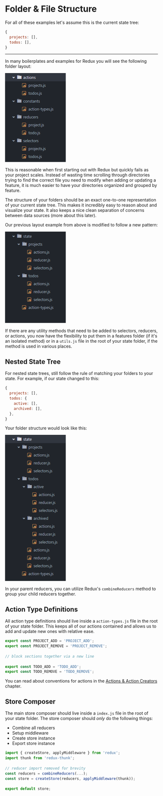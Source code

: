 # Folder & File Structure

For all of these examples let's assume this is the current state tree:

```javascript
{
  projects: [],
  todos: [],
}
```
---

In many boilerplates and examples for Redux you will see the following folder layout:

<img src="images/folder-layout-bad.png" />

This is reasonable when first starting out with Redux but quickly fails as your project scales. Instead of wasting time scrolling through directories trying to find the correct file you need to modify when adding or updating a feature, it is much easier to have your directories organized and grouped by feature.

The structure of your folders should be an exact one-to-one representation of your current state tree. This makes it incredibly easy to reason about and visualize your state. It also keeps a nice clean separation of concerns between data sources (more about this later).

Our previous layout example from above is modified to follow a new pattern:

<img src="images/folder-layout-good.png" />

If there are any utility methods that need to be added to selectors, reducers, or actions, you now have the flexibility to put them in a features folder (if it's an isolated method) or in a `utils.js` file in the root of your state folder, if the method is used in various places.

## Nested State Tree

For nested state trees, still follow the rule of matching your folders to your state. For example, if our state changed to this:

```javascript
{
  projects: [],
  todos: {
    active: [],
    archived: [],
  },
}
```

Your folder structure would look like this:

<img src="images/folder-layout-nested.png" />

In your parent reducers, you can utilize Redux's `combineReducers` method to group your child reducers together.

## Action Type Definitions

All action type definitions should live inside a `action-types.js` file in the root of your state folder. This keeps all of our actions contained and allows us to add and update new ones with relative ease.

```javascript
export const PROJECT_ADD = 'PROJECT_ADD';
export const PROJECT_REMOVE = 'PROJECT_REMOVE';

// block sections together via a new line

export const TODO_ADD = 'TODO_ADD';
export const TODO_REMOVE = 'TODO_REMOVE';
```

You can read about conventions for actions in the [Actions & Action Creators](actions-action-creators.md) chapter.

## Store Composer

The main store composer should live inside a `index.js` file in the root of your state folder. The store composer should _only_ do the following things:

- Combine all reducers
- Setup middleware
- Create store instance
- Export store instance

```javascript
import { createStore, applyMiddleware } from 'redux';
import thunk from 'redux-thunk';

// reducer import removed for brevity
const reducers = combineReducers(...);
const store = createStore(reducers, applyMiddleware(thunk));

export default store;
```
